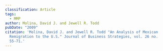 ```yaml
---
classification: Article
tags:
  - MMP
author: Molina, David J. and Jewell R. Todd
pubDate: "2009"
citation: 'Molina, David J. and Jewell R. Todd "An Analysis of Mexican
  Remigration to the U.S." Journal of Business Strategies, vol. 26 no. 1 (2009):
  55-71.'
---
```

